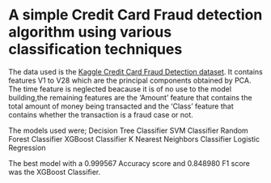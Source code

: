 # A simple Credit Card Fraud detection algorithm using various classification techniques

The data used is the [Kaggle Credit Card Fraud Detection dataset](https://www.kaggle.com/mlg-ulb/creditcardfraud). It contains features V1 to V28 which are the principal components obtained by PCA. The time feature is neglected beacause it is of no use to the model building,the remaining features are the ‘Amount’ feature that contains the total amount of money being transacted and the ‘Class’ feature that contains whether the transaction is a fraud case or not. 

The models used were; 
Decision Tree Classifier
SVM Classifier
Random Forest Classifier 
XGBoost Classifier 
K Nearest Neighbors Classifier 
Logistic Regression

The best model with a 0.999567 Accuracy score and 0.848980 F1 score was the XGBoost Classifier.
